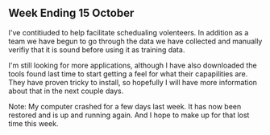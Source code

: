 ## Week Ending 15 October

I've contitiuded to help facilitate schedualing volenteers.  In addition as a team we have begun to go through the data we have collected and manually verifiy that it is sound before using it as training data.

I'm still looking for more applications, although I have also downloaded the tools found last time to start getting a feel for what their capapilities are.  They have proven tricky to install, so hopefully I will have more information about that in the next couple days.


Note: My computer crashed for a few days last week.  It has now been restored and is up and running again.  And I hope to make up for that lost time this week.